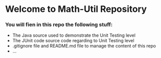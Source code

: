 # Welcome to Math-Util Repository

### You will fien in this repo the following stuff: 
* The Java source used to demonstrate the Unit Testing level
* The JUnit code source code regarding to Unit Testing level
* .gitignore file and README.md file to manage the content of this repo
* ...


